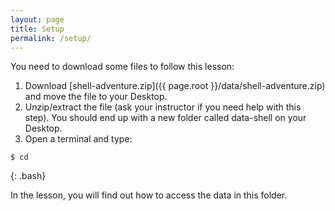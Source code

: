 ```yaml
---
layout: page
title: Setup
permalink: /setup/
---
```


You need to download some files to follow this lesson:

1. Download [shell-adventure.zip]({{ page.root }}/data/shell-adventure.zip) and move the file to your Desktop.
2. Unzip/extract the file (ask your instructor if you need help with this step). You should end up with a new folder called data-shell on your Desktop.
3. Open a terminal and type:

~~~
$ cd
~~~
{: .bash}

In the lesson, you will find out how to access the data in this folder.  
